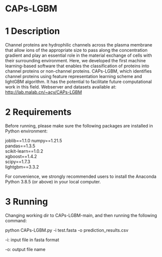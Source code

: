 # CAPs-LGBM

# 1 Description
Channel proteins are hydrophilic channels across the plasma membrane that allow ions of the appropriate size to pass along the concentration gradient and play an essential role in the material exchange of cells with their surrounding environment. Here, we developed the first machine learning-based software that enables the classification of proteins into channel proteins or non-channel proteins. CAPs-LGBM, which identifies channel proteins using feature representation learning scheme and lightGBM algorithm. It has the potential to facilitate future computational work in this field. Webserver and datasets available at: http://lab.malab.cn/~acy/CAPs-LGBM

# 2 Requirements
Before running, please make sure the following packages are installed in Python environment:

joblib==1.1.0 
numpy==1.21.5  
pandas==1.3.5  
scikit-learn==1.0.2  
xgboost==1.4.2  
scipy==1.7.3  
lightgbm==3.3.2

For convenience, we strongly recommended users to install the Anaconda Python 3.8.5 (or above) in your local computer.

# 3 Running
Changing working dir to CAPs-LGBM-main, and then running the following command:

python CAPs-LGBM.py -i test.fasta -o prediction_results.csv

-i: input file in fasta format

-o: output file name
